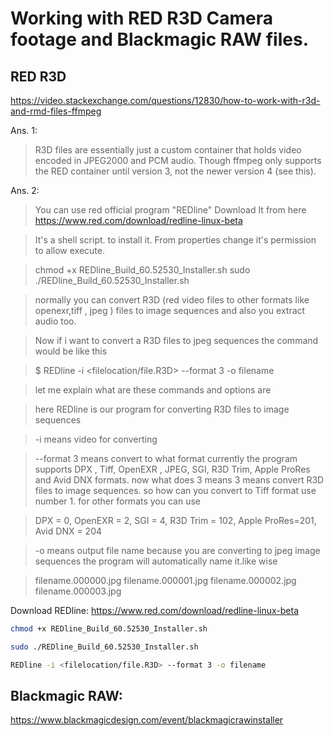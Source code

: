 # Working with RED R3D Camera footage and Blackmagic RAW files.

## RED R3D

https://video.stackexchange.com/questions/12830/how-to-work-with-r3d-and-rmd-files-ffmpeg

Ans. 1:

> R3D files are essentially just a custom container that holds video encoded in JPEG2000 and PCM audio. Though ffmpeg only supports the RED container until version 3, not the newer version 4 (see this).

Ans. 2:

> You can use red official program "REDline" Download It from here https://www.red.com/download/redline-linux-beta

> It's a shell script. to install it. From properties change it's permission to allow execute.

> chmod +x REDline_Build_60.52530_Installer.sh
> sudo ./REDline_Build_60.52530_Installer.sh

> normally you can convert R3D (red video files to other formats like openexr,tiff , jpeg ) files to image sequences and also you extract audio too.

> Now if i want to convert a R3D files to jpeg sequences the command would be like this

> $ REDline -i <filelocation/file.R3D> --format 3 -o filename

> let me explain what are these commands and options are

> here REDline is our program for converting R3D files to image sequences

> -i means video for converting

> --format 3 means convert to what format currently the program supports DPX , Tiff, OpenEXR , JPEG, SGI, R3D Trim, Apple ProRes and Avid DNX formats. now what does 3 means 3 means convert R3D files to image sequences. so how can you convert to Tiff format use number 1. for other formats you can use

> DPX = 0, OpenEXR = 2, SGI = 4, R3D Trim = 102, Apple ProRes=201, Avid DNX = 204

> -o means output file name because you are converting to jpeg image sequences the program will automatically name it.like wise

> filename.000000.jpg
> filename.000001.jpg
> filename.000002.jpg
> filename.000003.jpg

Download REDline: https://www.red.com/download/redline-linux-beta

```bash
chmod +x REDline_Build_60.52530_Installer.sh
```

```bash
sudo ./REDline_Build_60.52530_Installer.sh
```

```bash
REDline -i <filelocation/file.R3D> --format 3 -o filename
```

## Blackmagic RAW:

https://www.blackmagicdesign.com/event/blackmagicrawinstaller
